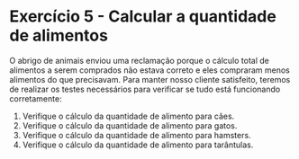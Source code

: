 # Exercício 5 - Calcular a quantidade de alimentos

O abrigo de animais enviou uma reclamação porque o cálculo total de alimentos a serem comprados não estava correto e eles compraram menos alimentos do que precisavam. Para manter nosso cliente satisfeito, teremos de realizar os testes necessários para verificar se tudo está funcionando corretamente:

1. Verifique o cálculo da quantidade de alimento para cães.
2. Verifique o cálculo da quantidade de alimento para gatos.
3. Verifique o cálculo da quantidade de alimento para hamsters.
4. Verifique o cálculo da quantidade de alimento para tarântulas.


